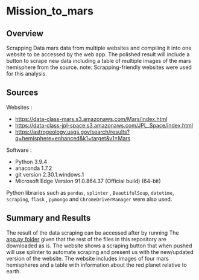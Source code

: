 # Mission_to_mars

## Overview
Scrapping Data mars data from multiple websites and compiling it into one website to be accessed by the web app. The polished result will include a button to scrape new data including a table of multiple images of the mars hemisphere from the source. 
note: Scrapping-friendly websites were used for this analysis.

## Sources

Websites  : 
- https://data-class-mars.s3.amazonaws.com/Mars/index.html
- https://data-class-jpl-space.s3.amazonaws.com/JPL_Space/index.html
- https://astrogeology.usgs.gov/search/results?q=hemisphere+enhanced&k1=target&v1=Mars

Software : 
- Python 3.9.4 
- anaconda 1.7.2 
- git version 2.30.1.windows.1
- Microsoft Edge Version 91.0.864.37 (Official build) (64-bit)

Python libraries such as `pandas`, `splinter` , `BeautifulSoup`, `datetime`, `scraping`, `flask` , `pymongo` and `ChromeDriverManager` were also used.

## Summary and Results

The result of the data scraping can be accessed after by running The [app.py folder](https://github.com/Donik22/Mission_to_mars/blob/main/app.py) given that the rest of the files in this repository are downloaded as is. The website shows a scraping button that when pushed will use splinter to automate scraping and present us with the new/updated version of the website. The website includes images of four mars hemispheres and a table with information about the red planet relative to earth.

